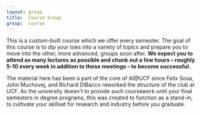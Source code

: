 ```yaml
---
layout: group
title:  Course Group
group:  course
---
```


This is a custom-built course which we offer every semester. The goal of this
course is to dip your toes into a variety of topics and prepare you to move into
the other, more advanced, groups soon after. **We expect you to attend as many
lectures as possible and chunk out a few hours &ndash; roughly 5-10 every week in
addition to these meetings &ndash; to become successful.**

The material here has been a part of the core of AI@UCF since Felix Sosa, John
Muchovej, and Richard DiBacco reworked the structure of the club at UCF. As the
university doesn't to provide such coursework until your final semesters in degree
programs, this was created to function as a stand-in, to cultivate your skillset
for research and industry before you graduate.
